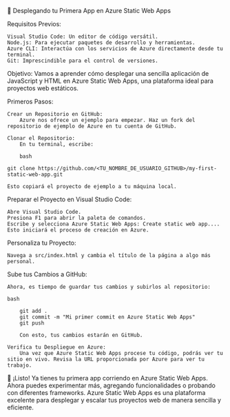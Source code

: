 🚀 Desplegando tu Primera App en Azure Static Web Apps

Requisitos Previos:

    Visual Studio Code: Un editor de código versátil.
    Node.js: Para ejecutar paquetes de desarrollo y herramientas.
    Azure CLI: Interactúa con los servicios de Azure directamente desde tu terminal.
    Git: Imprescindible para el control de versiones.

Objetivo:
Vamos a aprender cómo desplegar una sencilla aplicación de JavaScript y HTML en Azure Static Web Apps, una plataforma ideal para proyectos web estáticos.

Primeros Pasos:

    Crear un Repositorio en GitHub:
        Azure nos ofrece un ejemplo para empezar. Haz un fork del repositorio de ejemplo de Azure en tu cuenta de GitHub.

    Clonar el Repositorio:
        En tu terminal, escribe:

        bash

    git clone https://github.com/<TU_NOMBRE_DE_USUARIO_GITHUB>/my-first-static-web-app.git

    Esto copiará el proyecto de ejemplo a tu máquina local.

Preparar el Proyecto en Visual Studio Code:

    Abre Visual Studio Code.
    Presiona F1 para abrir la paleta de comandos.
    Escribe y selecciona Azure Static Web Apps: Create static web app.... Esto iniciará el proceso de creación en Azure.

Personaliza tu Proyecto:

    Navega a src/index.html y cambia el título de la página a algo más personal.

Sube tus Cambios a GitHub:

    Ahora, es tiempo de guardar tus cambios y subirlos al repositorio:

    bash

        git add .
        git commit -m "Mi primer commit en Azure Static Web Apps"
        git push

        Con esto, tus cambios estarán en GitHub.

    Verifica tu Despliegue en Azure:
        Una vez que Azure Static Web Apps procese tu código, podrás ver tu sitio en vivo. Revisa la URL proporcionada por Azure para ver tu trabajo.

🌟 ¡Listo! Ya tienes tu primera app corriendo en Azure Static Web Apps. Ahora puedes experimentar más, agregando funcionalidades o probando con diferentes frameworks. Azure Static Web Apps es una plataforma excelente para desplegar y escalar tus proyectos web de manera sencilla y eficiente.